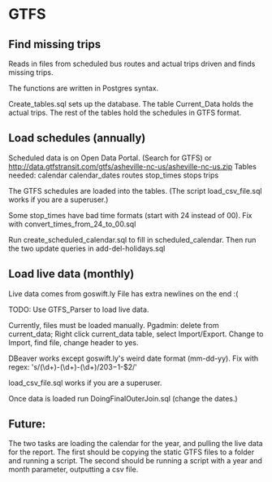 # GTFS
## Find missing trips

Reads in files from scheduled bus routes and actual trips driven and finds missing trips.

The functions are written in Postgres syntax.

Create_tables.sql sets up the database.
The table Current_Data holds the actual trips.
The rest of the tables hold the schedules in GTFS format.


## Load schedules (annually)
Scheduled data is on Open Data Portal. (Search for GTFS) or http://data.gtfstransit.com/gtfs/asheville-nc-us/asheville-nc-us.zip
Tables needed:
calendar
calendar_dates
routes
stop_times
stops
trips

The GTFS schedules are loaded into the tables. (The script load_csv_file.sql works if you are a superuser.)

Some stop_times have bad time formats (start with 24 instead of 00). Fix with convert_times_from_24_to_00.sql

Run create_scheduled_calendar.sql to fill in scheduled_calendar.
Then run the two update queries in add-del-holidays.sql

## Load live data (monthly)
Live data comes from goswift.ly
File has extra newlines on the end :(

TODO: Use GTFS_Parser to load live data.

  Currently, files must be loaded manually. 
  Pgadmin: 
    delete from current_data;
    Right click current_data table, select Import/Export. 
    Change to Import, find file, change header to yes.

  DBeaver works except goswift.ly's weird date format (mm-dd-yy). Fix with regex: 's/(\d+)\-(\d+)\-(\d+)/20$3-$1-$2/'

  load_csv_file.sql works if you are a superuser.


Once data is loaded run DoingFinalOuterJoin.sql (change the dates.)


## Future:
The two tasks are loading the calendar for the year, and pulling the live data for the report.
The first should be copying the static GTFS files to a folder and running a script.
The second should be running a script with a year and month parameter, outputting a csv file.



